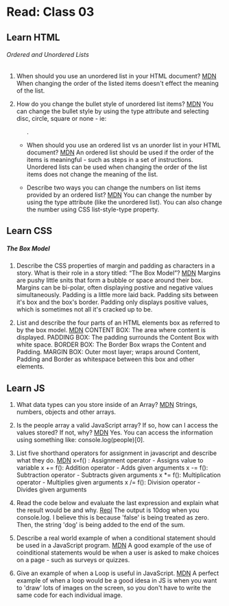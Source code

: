 # Read: Class 03

## Learn HTML
###### Ordered and Unordered Lists

1. When should you use an unordered list in your HTML document?
    [MDN](https://developer.mozilla.org/en-US/docs/Web/HTML/Element/ol)
    When changing the order of the listed items doesn't effect the meaning of the list.

2. How do you change the bullet style of unordered list items?
    [MDN](https://developer.mozilla.org/en-US/docs/Web/HTML/Element/ul#attr-type)
    You can change the bullet style by using the type attribute and selecting disc, circle, square or none - ie: <ul type="circle">. 

3. When should you use an ordered list vs an unorder list in your HTML document?
    [MDN](https://developer.mozilla.org/en-US/docs/Web/HTML/Element/ol)
    An ordered list should be used if the order of the items is meaningful - such as steps in a set of instructions.
    Unordered lists can be used when changing the order of the list items does not change the meaning of the list.

4. Describe two ways you can change the numbers on list items provided by an ordered list?
    [MDN](https://developer.mozilla.org/en-US/docs/Web/HTML/Element/ol)
    You can change the number by using the type attribute (like the unordered list). You can also change the number using CSS list-style-type property.


## Learn CSS
##### The Box Model

1. Describe the CSS properties of margin and padding as characters in a story. What is their role in a story titled: “The Box Model”?
    [MDN](https://developer.mozilla.org/en-US/docs/Learn/CSS/Building_blocks/The_box_model#margins_padding_and_borders)
    Margins are pushy little snits that form a bubble or space around their box. Margins can be bi-polar, often displaying postive and negative values simultaneously.
    Padding is a little more laid back. Padding sits between it's box and the box's border. Padding only displays positive values, which is sometimes not all it's cracked up to be.

2. List and describe the four parts of an HTML elements box as referred to by the box model.
    [MDN](https://developer.mozilla.org/en-US/docs/Learn/CSS/Building_blocks/The_box_model#block_and_inline_boxes)
    CONTENT BOX: The area where content is displayed.
    PADDING BOX: The padding surrounds the Content Box with white space.
    BORDER BOX: The Border Box wraps the Content and Padding.
    MARGIN BOX: Outer most layer; wraps around Content, Padding and Border as whitespace between this box and other elements.


## Learn JS

1. What data types can you store inside of an Array?
    [MDN](https://developer.mozilla.org/en-US/docs/Learn/JavaScript/First_steps/Arrays)
    Strings, numbers, objects and other arrays.

2. Is the people array a valid JavaScript array? If so, how can I access the values stored? If not, why?
    [MDN](https://developer.mozilla.org/en-US/docs/Learn/JavaScript/First_steps/Arrays)
    Yes. You can access the information using something like:
    console.log(people)[0].

3. List five shorthand operators for assignment in javascript and describe what they do.
    [MDN](https://developer.mozilla.org/en-US/docs/Web/JavaScript/Guide/Expressions_and_Operators)
    x=f() : Assignment operator - Assigns value to variable
    x += f(): Addition operator - Adds given arguments
    x -= f(): Subtraction operator - Subtracts given arguments
    x *= f(): Multiplication operator - Multiplies given arguments
    x /= f(): Division operator - Divides given arguments

4. Read the code below and evaluate the last expression and explain what the result would be and why.
    [Repl](https://replit.com/@sgant/ExemplaryDangerousMicrokernel#index.js)
    The output is 10dog when you console.log. 
    I believe this is because 'false' is being treated as zero. Then, the string 'dog' is being added to the end of the sum. 

5. Describe a real world example of when a conditional statement should be used in a JavaScript program.
    [MDN](https://developer.mozilla.org/en-US/docs/Learn/JavaScript/Building_blocks/conditionals)
    A good example of the use of coinditional statements would be when a user is asked to make choices on a page - such as surveys or quizzes.

6. Give an example of when a Loop is useful in JavaScript.
    [MDN](https://developer.mozilla.org/en-US/docs/Learn/JavaScript/Building_blocks/conditionals)
    A perfect example of when a loop would be a good idesa in JS is when you want to 'draw' lots of images on the screen, so you don't have to write the same code for each individual image.